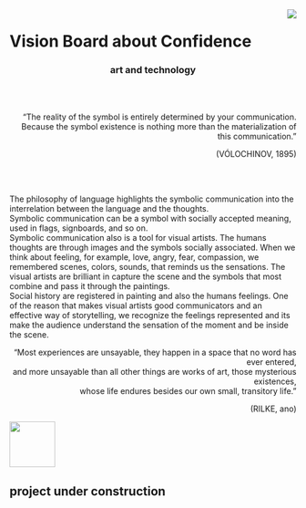 <img align=right src='https://www.mkw.nrw/themes/custom/mkw_theme/public/images/logo.png'/> 
<h1>Vision Board about Confidence</h1>
<h3 align=center>art and technology</h3>
<br><br>
<div align=right>
  <p>“The reality of the symbol is entirely determined by your communication.<br> Because the symbol existence is nothing more than the materialization of this communication.”</p>
<p>(VÓLOCHINOV, 1895)</p>
</div>
<br><br>
<p>The philosophy of language highlights the symbolic communication into the interrelation between the language and the thoughts.<br>
Symbolic communication can be a symbol with socially accepted meaning, used in flags, signboards, and so on.<br>
Symbolic communication also is a tool for visual artists. The humans thoughts are through images and the symbols socially associated. When we think about feeling, for example, love, angry, fear, compassion, we remembered scenes, colors, sounds, that reminds us the sensations. The visual artists are brilliant in capture the scene and the symbols that most combine and pass it through the paintings. 
  <br>Social history are registered in painting and also the humans feelings. One of the reason that makes visual artists good communicators and an effective way of storytelling, we recognize the feelings represented and its make the audience understand the sensation of the moment and be inside the scene.</p>
<div align=right>
<p>“Most experiences are unsayable, they happen in a space that no word has ever entered,<br> and more unsayable than all other things are works of art, those mysterious existences, <br>whose life endures besides our own small, transitory life.”</p>
  <p>(RILKE, ano)</p>
</div>


<div align=left>
  <img width=80 src='https://github.com/gabrielalastra/TABLEAU/blob/main/icons8-dots-loading.gif?raw=true'/>
  <h2>project under construction</h2>
  </div>
